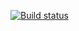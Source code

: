 [![Build status](https://ci.appveyor.com/api/projects/status/i06hcogwc3rm2rml/branch/master?svg=true)](https://ci.appveyor.com/project/Biovulfik/dz-patterns-1/branch/master)